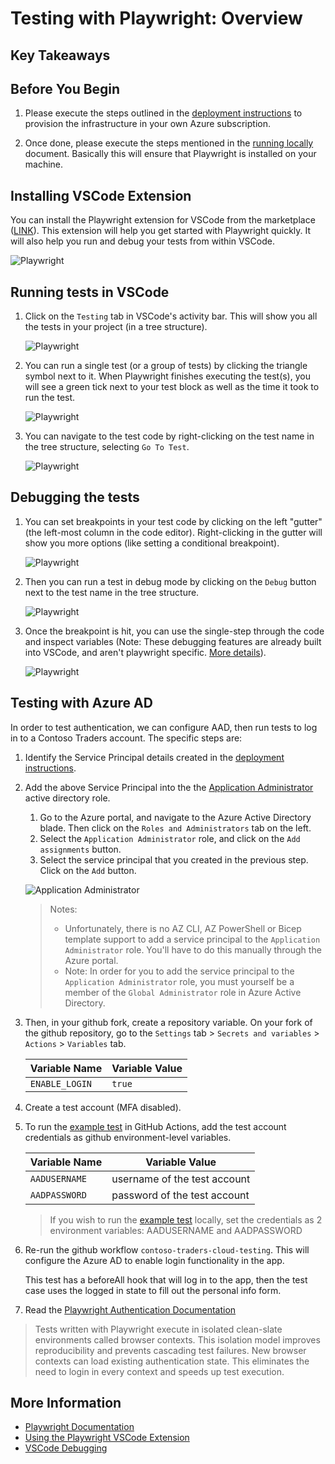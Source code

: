 # Testing with Playwright: Overview

## Key Takeaways

## Before You Begin

1. Please execute the steps outlined in the [deployment instructions](../../docs/deployment-instructions.md) to provision the infrastructure in your own Azure subscription.

2. Once done, please execute the steps mentioned in the [running locally](../../docs/running-locally.md) document. Basically this will ensure that Playwright is installed on your machine.

## Installing VSCode Extension

You can install the Playwright extension for VSCode from the marketplace ([LINK](https://marketplace.visualstudio.com/items?itemName=ms-playwright.playwright)). This extension will help you get started with Playwright quickly. It will also help you run and debug your tests from within VSCode.

  ![Playwright](./media/playwright-1.png)

## Running tests in VSCode

1. Click on the `Testing` tab in VSCode's activity bar. This will show you all the tests in your project (in a tree structure).

   ![Playwright](./media/playwright-2.png)

2. You can run a single test (or a group of tests) by clicking the triangle symbol next to it. When Playwright finishes executing the test(s), you will see a green tick next to your test block as well as the time it took to run the test.

   ![Playwright](./media/playwright-3.png)

3. You can navigate to the test code by right-clicking on the test name in the tree structure, selecting `Go To Test`.

   ![Playwright](./media/playwright-4.png)

## Debugging the tests

1. You can set breakpoints in your test code by clicking on the left "gutter" (the left-most column in the code editor). Right-clicking in the gutter will show you more options (like setting a conditional breakpoint).

   ![Playwright](./media/playwright-5.png)

2. Then you can run a test in debug mode by clicking on the `Debug` button next to the test name in the tree structure.

   ![Playwright](./media/playwright-6.png)

3. Once the breakpoint is hit, you can use the single-step through the code and inspect variables (Note: These debugging features are already built into VSCode, and aren't playwright specific. [More details](https://code.visualstudio.com/docs/editor/debugging)).

   ![Playwright](./media/playwright-7.png)

## Testing with Azure AD

In order to test authentication, we can configure AAD, then run tests to log in to a Contoso Traders account. The specific steps are:

1. Identify the Service Principal details created in the [deployment instructions](../../docs/deployment-instructions.md).

2. Add the above Service Principal into the the [Application Administrator](https://learn.microsoft.com/en-us/azure/active-directory/roles/permissions-reference#application-administrator) active directory role.

   1. Go to the Azure portal, and navigate to the Azure Active Directory blade. Then click on the `Roles and Administrators` tab on the left.
   2. Select the `Application Administrator` role, and click on the `Add assignments` button.
   3. Select the service principal that you created in the previous step. Click on the `Add` button.

   ![Application Administrator](../../docs/images/ad-application-administrator.png)

   >
   > Notes:
   >
   > * Unfortunately, there is no AZ CLI, AZ PowerShell or Bicep template support to add a service principal to the `Application Administrator` role. You'll have to do this manually through the Azure portal.
   > * Note: In order for you to add the service principal to the `Application Administrator` role, you must yourself be a member of the `Global Administrator` role in Azure Active Directory.
   >

3. Then, in your github fork, create a repository variable. On your fork of the github repository, go to the `Settings` tab > `Secrets and variables` > `Actions` > `Variables` tab.

   | Variable Name  | Variable Value |
   | -------------- | -------------- |
   | `ENABLE_LOGIN` | `true`         |

4. Create a test account (MFA disabled).

5. To run the [example test](../../src/ContosoTraders.Ui.Website/tests/account.ts) in GitHub Actions, add the test account credentials as github environment-level variables.

   | Variable Name | Variable Value               |
   | ------------- | ---------------------------- |
   | `AADUSERNAME` | username of the test account |
   | `AADPASSWORD` | password of the test account |

   > If you wish to run the [example test](../../src/ContosoTraders.Ui.Website/tests/account.ts) locally, set the credentials as 2 environment variables: AADUSERNAME and AADPASSWORD

6. Re-run the github workflow `contoso-traders-cloud-testing`. This will configure the Azure AD to enable login functionality in the app.

   This test has a beforeAll hook that will log in to the app, then the test case uses the logged in state to fill out the personal info form.

7. Read the [Playwright Authentication Documentation](https://playwright.dev/docs/auth)

> Tests written with Playwright execute in isolated clean-slate environments called browser contexts. This isolation model improves reproducibility and prevents cascading test failures. New browser contexts can load existing authentication state. This eliminates the need to login in every context and speeds up test execution.

## More Information

* [Playwright Documentation](https://playwright.dev/)
* [Using the Playwright VSCode Extension](https://playwright.dev/docs/getting-started-vscode)
* [VSCode Debugging](https://code.visualstudio.com/docs/editor/debugging)
